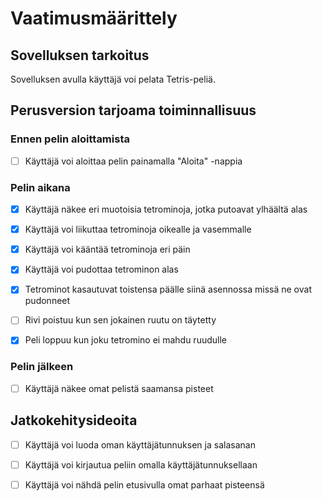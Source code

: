 # Vaatimusmäärittely

## Sovelluksen tarkoitus

Sovelluksen avulla käyttäjä voi pelata Tetris-peliä.

## Perusversion tarjoama toiminnallisuus

### Ennen pelin aloittamista

- [ ] Käyttäjä voi aloittaa pelin painamalla "Aloita" -nappia

### Pelin aikana

- [x] Käyttäjä näkee eri muotoisia tetrominoja, jotka putoavat ylhäältä alas

- [x] Käyttäjä voi liikuttaa tetrominoja oikealle ja vasemmalle

- [x] Käyttäjä voi kääntää tetrominoja eri päin

- [x] Käyttäjä voi pudottaa tetrominon alas

- [x] Tetrominot kasautuvat toistensa päälle siinä asennossa missä ne ovat pudonneet

- [ ] Rivi poistuu kun sen jokainen ruutu on täytetty

- [x] Peli loppuu kun joku tetromino ei mahdu ruudulle

### Pelin jälkeen

- [ ] Käyttäjä näkee omat pelistä saamansa pisteet

## Jatkokehitysideoita

- [ ] Käyttäjä voi luoda oman käyttäjätunnuksen ja salasanan

- [ ] Käyttäjä voi kirjautua peliin omalla käyttäjätunnuksellaan

- [ ] Käyttäjä voi nähdä pelin etusivulla omat parhaat pisteensä
